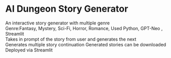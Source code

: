 # AI Dungeon Story Generator
 An interactive story generator with multiple genre<br>
 Genre:Fantasy, Mystery, Sci-Fi, Horror, Romance,
 Used Python, GPT-Neo , Streamlit<br>
 Takes in prompt of the story from user and generates the next<br>
 Generates multiple story continuation
 Generated stories can be downloaded
 Deployed via Streamlit 
 
